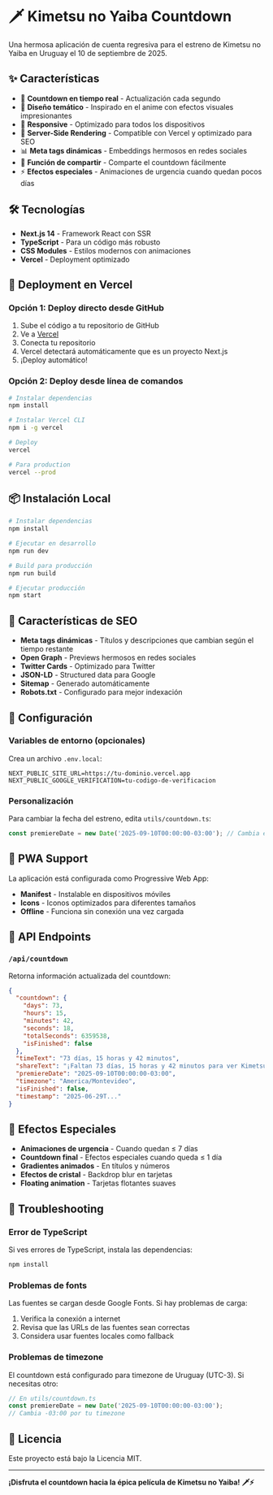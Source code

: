 # 🗡️ Kimetsu no Yaiba Countdown

Una hermosa aplicación de cuenta regresiva para el estreno de Kimetsu no Yaiba en Uruguay el 10 de septiembre de 2025.

## ✨ Características

- 🎯 **Countdown en tiempo real** - Actualización cada segundo
- 🎨 **Diseño temático** - Inspirado en el anime con efectos visuales impresionantes
- 📱 **Responsive** - Optimizado para todos los dispositivos
- 🚀 **Server-Side Rendering** - Compatible con Vercel y optimizado para SEO
- 📊 **Meta tags dinámicas** - Embeddings hermosos en redes sociales
- 🔗 **Función de compartir** - Comparte el countdown fácilmente
- ⚡ **Efectos especiales** - Animaciones de urgencia cuando quedan pocos días

## 🛠️ Tecnologías

- **Next.js 14** - Framework React con SSR
- **TypeScript** - Para un código más robusto
- **CSS Modules** - Estilos modernos con animaciones
- **Vercel** - Deployment optimizado

## 🚀 Deployment en Vercel

### Opción 1: Deploy directo desde GitHub

1. Sube el código a tu repositorio de GitHub
2. Ve a [Vercel](https://vercel.com)
3. Conecta tu repositorio
4. Vercel detectará automáticamente que es un proyecto Next.js
5. ¡Deploy automático!

### Opción 2: Deploy desde línea de comandos

```bash
# Instalar dependencias
npm install

# Instalar Vercel CLI
npm i -g vercel

# Deploy
vercel

# Para production
vercel --prod
```

## 📦 Instalación Local

```bash
# Instalar dependencias
npm install

# Ejecutar en desarrollo
npm run dev

# Build para producción
npm run build

# Ejecutar producción
npm start
```

## 🎨 Características de SEO

- **Meta tags dinámicas** - Títulos y descripciones que cambian según el tiempo restante
- **Open Graph** - Previews hermosos en redes sociales
- **Twitter Cards** - Optimizado para Twitter
- **JSON-LD** - Structured data para Google
- **Sitemap** - Generado automáticamente
- **Robots.txt** - Configurado para mejor indexación

## 🔧 Configuración

### Variables de entorno (opcionales)

Crea un archivo `.env.local`:

```env
NEXT_PUBLIC_SITE_URL=https://tu-dominio.vercel.app
NEXT_PUBLIC_GOOGLE_VERIFICATION=tu-codigo-de-verificacion
```

### Personalización

Para cambiar la fecha del estreno, edita `utils/countdown.ts`:

```typescript
const premiereDate = new Date('2025-09-10T00:00:00-03:00'); // Cambia esta fecha
```

## 📱 PWA Support

La aplicación está configurada como Progressive Web App:

- **Manifest** - Instalable en dispositivos móviles
- **Icons** - Iconos optimizados para diferentes tamaños
- **Offline** - Funciona sin conexión una vez cargada

## 🎯 API Endpoints

### `/api/countdown`

Retorna información actualizada del countdown:

```json
{
  "countdown": {
    "days": 73,
    "hours": 15,
    "minutes": 42,
    "seconds": 18,
    "totalSeconds": 6359538,
    "isFinished": false
  },
  "timeText": "73 días, 15 horas y 42 minutos",
  "shareText": "¡Faltan 73 días, 15 horas y 42 minutos para ver Kimetsu no Yaiba en cines uruguayos! 🗡️⚡",
  "premiereDate": "2025-09-10T00:00:00-03:00",
  "timezone": "America/Montevideo",
  "isFinished": false,
  "timestamp": "2025-06-29T..."
}
```

## 🎨 Efectos Especiales

- **Animaciones de urgencia** - Cuando quedan ≤ 7 días
- **Countdown final** - Efectos especiales cuando queda ≤ 1 día
- **Gradientes animados** - En títulos y números
- **Efectos de cristal** - Backdrop blur en tarjetas
- **Floating animation** - Tarjetas flotantes suaves

## 🔧 Troubleshooting

### Error de TypeScript

Si ves errores de TypeScript, instala las dependencias:

```bash
npm install
```

### Problemas de fonts

Las fuentes se cargan desde Google Fonts. Si hay problemas de carga:

1. Verifica la conexión a internet
2. Revisa que las URLs de las fuentes sean correctas
3. Considera usar fuentes locales como fallback

### Problemas de timezone

El countdown está configurado para timezone de Uruguay (UTC-3). Si necesitas otro:

```typescript
// En utils/countdown.ts
const premiereDate = new Date('2025-09-10T00:00:00-03:00');
// Cambia -03:00 por tu timezone
```

## 📄 Licencia

Este proyecto está bajo la Licencia MIT.

---

**¡Disfruta el countdown hacia la épica película de Kimetsu no Yaiba! 🗡️⚡**
